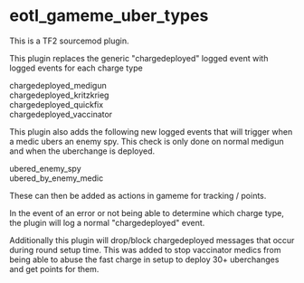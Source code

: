 # eotl_gameme_uber_types

This is a TF2 sourcemod plugin.

This plugin replaces the generic "chargedeployed" logged event with logged events for each charge type

chargedeployed_medigun<br/>
chargedeployed_kritzkrieg<br/>
chargedeployed_quickfix<br/>
chargedeployed_vaccinator<br/>

This plugin also adds the following new logged events that will trigger when a medic ubers an enemy spy.  This check is only done on normal medigun and when the uberchange is deployed.

ubered_enemy_spy<br/>
ubered_by_enemy_medic<br/>

These can then be added as actions in gameme for tracking / points.

In the event of an error or not being able to determine which charge type, the plugin will log a normal "chargedeployed" event.

Additionally this plugin will drop/block chargedeployed messages that occur during round setup time.  This was added to stop vaccinator medics from being able to abuse the fast charge in setup to deploy 30+ uberchanges and get points for them.